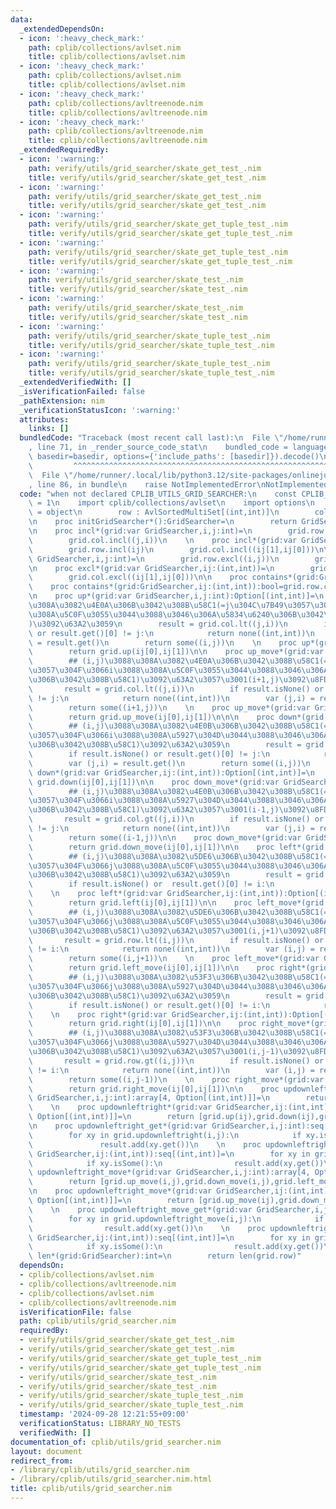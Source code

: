 ```yaml
---
data:
  _extendedDependsOn:
  - icon: ':heavy_check_mark:'
    path: cplib/collections/avlset.nim
    title: cplib/collections/avlset.nim
  - icon: ':heavy_check_mark:'
    path: cplib/collections/avlset.nim
    title: cplib/collections/avlset.nim
  - icon: ':heavy_check_mark:'
    path: cplib/collections/avltreenode.nim
    title: cplib/collections/avltreenode.nim
  - icon: ':heavy_check_mark:'
    path: cplib/collections/avltreenode.nim
    title: cplib/collections/avltreenode.nim
  _extendedRequiredBy:
  - icon: ':warning:'
    path: verify/utils/grid_searcher/skate_get_test_.nim
    title: verify/utils/grid_searcher/skate_get_test_.nim
  - icon: ':warning:'
    path: verify/utils/grid_searcher/skate_get_test_.nim
    title: verify/utils/grid_searcher/skate_get_test_.nim
  - icon: ':warning:'
    path: verify/utils/grid_searcher/skate_get_tuple_test_.nim
    title: verify/utils/grid_searcher/skate_get_tuple_test_.nim
  - icon: ':warning:'
    path: verify/utils/grid_searcher/skate_get_tuple_test_.nim
    title: verify/utils/grid_searcher/skate_get_tuple_test_.nim
  - icon: ':warning:'
    path: verify/utils/grid_searcher/skate_test_.nim
    title: verify/utils/grid_searcher/skate_test_.nim
  - icon: ':warning:'
    path: verify/utils/grid_searcher/skate_test_.nim
    title: verify/utils/grid_searcher/skate_test_.nim
  - icon: ':warning:'
    path: verify/utils/grid_searcher/skate_tuple_test_.nim
    title: verify/utils/grid_searcher/skate_tuple_test_.nim
  - icon: ':warning:'
    path: verify/utils/grid_searcher/skate_tuple_test_.nim
    title: verify/utils/grid_searcher/skate_tuple_test_.nim
  _extendedVerifiedWith: []
  _isVerificationFailed: false
  _pathExtension: nim
  _verificationStatusIcon: ':warning:'
  attributes:
    links: []
  bundledCode: "Traceback (most recent call last):\n  File \"/home/runner/.local/lib/python3.12/site-packages/onlinejudge_verify/documentation/build.py\"\
    , line 71, in _render_source_code_stat\n    bundled_code = language.bundle(stat.path,\
    \ basedir=basedir, options={'include_paths': [basedir]}).decode()\n          \
    \         ^^^^^^^^^^^^^^^^^^^^^^^^^^^^^^^^^^^^^^^^^^^^^^^^^^^^^^^^^^^^^^^^^^^^^^^^^^^^^^^^^\n\
    \  File \"/home/runner/.local/lib/python3.12/site-packages/onlinejudge_verify/languages/nim.py\"\
    , line 86, in bundle\n    raise NotImplementedError\nNotImplementedError\n"
  code: "when not declared CPLIB_UTILS_GRID_SEARCHER:\n    const CPLIB_UTILS_GRID_SEARCHER*\
    \ = 1\n    import cplib/collections/avlset\n    import options\n    type GridSearcher\
    \ = object\n        row : AvlSortedMultiSet[(int,int)]\n        col : AvlSortedMultiSet[(int,int)]\n\
    \n    proc initGridSearcher*():GridSearcher=\n        return GridSearcher(row:initAvlSortedMultiSet[(int,int)](),col:initAvlSortedMultiSet[(int,int)]())\n\
    \n    proc incl*(grid:var GridSearcher,i,j:int)=\n        grid.row.incl((i,j))\n\
    \        grid.col.incl((j,i))\n    \n    proc incl*(grid:var GridSearcher,ij:(int,int))=\n\
    \        grid.row.incl(ij)\n        grid.col.incl((ij[1],ij[0]))\n\n    proc excl*(grid:var\
    \ GridSearcher,i,j:int)=\n        grid.row.excl((i,j))\n        grid.col.excl((j,i))\n\
    \n    proc excl*(grid:var GridSearcher,ij:(int,int))=\n        grid.row.excl(ij)\n\
    \        grid.col.excl((ij[1],ij[0]))\n\n    proc contains*(grid:GridSearcher,i,j:int):bool=grid.row.contains((i,j))\n\
    \    proc contains*(grid:GridSearcher,ij:(int,int)):bool=grid.row.contains(ij)\n\
    \n    proc up*(grid:var GridSearcher,i,j:int):Option[(int,int)]=\n        ## (i,j)\u3088\
    \u308A\u3082\u4E0A\u306B\u3042\u308B\u58C1(=j\u304C\u7B49\u3057\u304F\u3066i\u3088\
    \u308A\u5C0F\u3055\u3044\u3088\u3046\u306A\u5834\u6240\u306B\u3042\u308B\u58C1\
    )\u3092\u63A2\u3059\n        result = grid.col.lt((j,i))\n        if result.isNone()\
    \ or result.get()[0] != j:\n            return none((int,int))\n        var (j,i)\
    \ = result.get()\n        return some((i,j))\n    \n    proc up*(grid:var GridSearcher,ij:(int,int)):Option[(int,int)]=\n\
    \        return grid.up(ij[0],ij[1])\n\n    proc up_move*(grid:var GridSearcher,i,j:int):Option[(int,int)]=\n\
    \        ## (i,j)\u3088\u308A\u3082\u4E0A\u306B\u3042\u308B\u58C1(=j\u304C\u7B49\
    \u3057\u304F\u3066i\u3088\u308A\u5C0F\u3055\u3044\u3088\u3046\u306A\u5834\u6240\
    \u306B\u3042\u308B\u58C1)\u3092\u63A2\u3057\u3001(i+1,j)\u3092\u8FD4\u3059\n \
    \       result = grid.col.lt((j,i))\n        if result.isNone() or result.get()[0]\
    \ != j:\n            return none((int,int))\n        var (j,i) = result.get()\n\
    \        return some((i+1,j))\n    \n    proc up_move*(grid:var GridSearcher,ij:(int,int)):Option[(int,int)]=\n\
    \        return grid.up_move(ij[0],ij[1])\n\n\n    proc down*(grid:var GridSearcher,i,j:int):Option[(int,int)]=\n\
    \        ## (i,j)\u3088\u308A\u3082\u4E0B\u306B\u3042\u308B\u58C1(=j\u304C\u7B49\
    \u3057\u304F\u3066i\u3088\u308A\u5927\u304D\u3044\u3088\u3046\u306A\u5834\u6240\
    \u306B\u3042\u308B\u58C1)\u3092\u63A2\u3059\n        result = grid.col.gt((j,i))\n\
    \        if result.isNone() or result.get()[0] != j:\n            return none((int,int))\n\
    \        var (j,i) = result.get()\n        return some((i,j))\n    \n    proc\
    \ down*(grid:var GridSearcher,ij:(int,int)):Option[(int,int)]=\n        return\
    \ grid.down(ij[0],ij[1])\n\n    proc down_move*(grid:var GridSearcher,i,j:int):Option[(int,int)]=\n\
    \        ## (i,j)\u3088\u308A\u3082\u4E0B\u306B\u3042\u308B\u58C1(=j\u304C\u7B49\
    \u3057\u304F\u3066i\u3088\u308A\u5927\u304D\u3044\u3088\u3046\u306A\u5834\u6240\
    \u306B\u3042\u308B\u58C1)\u3092\u63A2\u3057\u3001(i-1,j)\u3092\u8FD4\u3059\n \
    \       result = grid.col.gt((j,i))\n        if result.isNone() or result.get()[0]\
    \ != j:\n            return none((int,int))\n        var (j,i) = result.get()\n\
    \        return some((i-1,j))\n\n    proc down_move*(grid:var GridSearcher,ij:(int,int)):Option[(int,int)]=\n\
    \        return grid.down_move(ij[0],ij[1])\n\n    proc left*(grid:var GridSearcher,i,j:int):Option[(int,int)]=\n\
    \        ## (i,j)\u3088\u308A\u3082\u5DE6\u306B\u3042\u308B\u58C1(=i\u304C\u7B49\
    \u3057\u304F\u3066j\u3088\u308A\u5C0F\u3055\u3044\u3088\u3046\u306A\u5834\u6240\
    \u306B\u3042\u308B\u58C1)\u3092\u63A2\u3059\n        result = grid.row.lt((i,j))\n\
    \        if result.isNone() or  result.get()[0] != i:\n            return none((int,int))\n\
    \    \n    proc left*(grid:var GridSearcher,ij:(int,int)):Option[(int,int)]=\n\
    \        return grid.left(ij[0],ij[1])\n\n    proc left_move*(grid:var GridSearcher,i,j:int):Option[(int,int)]=\n\
    \        ## (i,j)\u3088\u308A\u3082\u5DE6\u306B\u3042\u308B\u58C1(=i\u304C\u7B49\
    \u3057\u304F\u3066j\u3088\u308A\u5C0F\u3055\u3044\u3088\u3046\u306A\u5834\u6240\
    \u306B\u3042\u308B\u58C1)\u3092\u63A2\u3057\u3001(i,j+1)\u3092\u8FD4\u3059\n \
    \       result = grid.row.lt((i,j))\n        if result.isNone() or  result.get()[0]\
    \ != i:\n            return none((int,int))\n        var (i,j) = result.get()\n\
    \        return some((i,j+1))\n    \n    proc left_move*(grid:var GridSearcher,ij:(int,int)):Option[(int,int)]=\n\
    \        return grid.left_move(ij[0],ij[1])\n\n    proc right*(grid:var GridSearcher,i,j:int):Option[(int,int)]=\n\
    \        ## (i,j)\u3088\u308A\u3082\u53F3\u306B\u3042\u308B\u58C1(=i\u304C\u7B49\
    \u3057\u304F\u3066j\u3088\u308A\u5927\u304D\u3044\u3088\u3046\u306A\u5834\u6240\
    \u306B\u3042\u308B\u58C1)\u3092\u63A2\u3059\n        result = grid.row.gt((i,j))\n\
    \        if result.isNone() or result.get()[0] != i:\n            return none((int,int))\n\
    \    \n    proc right*(grid:var GridSearcher,ij:(int,int)):Option[(int,int)]=\n\
    \        return grid.right(ij[0],ij[1])\n\n    proc right_move*(grid:var GridSearcher,i,j:int):Option[(int,int)]=\n\
    \        ## (i,j)\u3088\u308A\u3082\u53F3\u306B\u3042\u308B\u58C1(=i\u304C\u7B49\
    \u3057\u304F\u3066j\u3088\u308A\u5927\u304D\u3044\u3088\u3046\u306A\u5834\u6240\
    \u306B\u3042\u308B\u58C1)\u3092\u63A2\u3057\u3001(i,j-1)\u3092\u8FD4\u3059\n \
    \       result = grid.row.gt((i,j))\n        if result.isNone() or result.get()[0]\
    \ != i:\n            return none((int,int))\n        var (i,j) = result.get()\n\
    \        return some((i,j-1))\n    \n    proc right_move*(grid:var GridSearcher,ij:(int,int)):Option[(int,int)]=\n\
    \        return grid.right_move(ij[0],ij[1])\n\n    proc updownleftright*(grid:var\
    \ GridSearcher,i,j:int):array[4, Option[(int,int)]]=\n        return [grid.up(i,j),grid.down(i,j),grid.left(i,j),grid.right(i,j)]\n\
    \    \n    proc updownleftright*(grid:var GridSearcher,ij:(int,int)):array[4,\
    \ Option[(int,int)]]=\n        return [grid.up(ij),grid.down(ij),grid.left(ij),grid.right(ij)]\n\
    \n    proc updownleftright_get*(grid:var GridSearcher,i,j:int):seq[(int,int)]=\n\
    \        for xy in grid.updownleftright(i,j):\n            if xy.isSome():\n \
    \               result.add(xy.get())\n    \n    proc updownleftright_get*(grid:var\
    \ GridSearcher,ij:(int,int)):seq[(int,int)]=\n        for xy in grid.updownleftright(ij):\n\
    \            if xy.isSome():\n                result.add(xy.get())\n\n    proc\
    \ updownleftright_move*(grid:var GridSearcher,i,j:int):array[4, Option[(int,int)]]=\n\
    \        return [grid.up_move(i,j),grid.down_move(i,j),grid.left_move(i,j),grid.right_move(i,j)]\n\
    \n    proc updownleftright_move*(grid:var GridSearcher,ij:(int,int)):array[4,\
    \ Option[(int,int)]]=\n        return [grid.up_move(ij),grid.down_move(ij),grid.left_move(ij),grid.right_move(ij)]\n\
    \    \n    proc updownleftright_move_get*(grid:var GridSearcher,i,j:int):seq[(int,int)]=\n\
    \        for xy in grid.updownleftright_move(i,j):\n            if xy.isSome():\n\
    \                result.add(xy.get())\n    \n    proc updownleftright_move_get*(grid:var\
    \ GridSearcher,ij:(int,int)):seq[(int,int)]=\n        for xy in grid.updownleftright_move(ij):\n\
    \            if xy.isSome():\n                result.add(xy.get())\n\n\n    proc\
    \ len*(grid:GridSearcher):int=\n        return len(grid.row)"
  dependsOn:
  - cplib/collections/avlset.nim
  - cplib/collections/avltreenode.nim
  - cplib/collections/avlset.nim
  - cplib/collections/avltreenode.nim
  isVerificationFile: false
  path: cplib/utils/grid_searcher.nim
  requiredBy:
  - verify/utils/grid_searcher/skate_get_test_.nim
  - verify/utils/grid_searcher/skate_get_test_.nim
  - verify/utils/grid_searcher/skate_get_tuple_test_.nim
  - verify/utils/grid_searcher/skate_get_tuple_test_.nim
  - verify/utils/grid_searcher/skate_test_.nim
  - verify/utils/grid_searcher/skate_test_.nim
  - verify/utils/grid_searcher/skate_tuple_test_.nim
  - verify/utils/grid_searcher/skate_tuple_test_.nim
  timestamp: '2024-09-28 12:21:55+09:00'
  verificationStatus: LIBRARY_NO_TESTS
  verifiedWith: []
documentation_of: cplib/utils/grid_searcher.nim
layout: document
redirect_from:
- /library/cplib/utils/grid_searcher.nim
- /library/cplib/utils/grid_searcher.nim.html
title: cplib/utils/grid_searcher.nim
---
```

